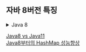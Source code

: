 ## 자바 8버전 특징

<details>
<summary>Java 8</summary>
<div markdown="1">
자바8에서는 여러 가지 변화들이 추가되었습니다. `Lambda 표현식`, `Stream API`, `Joda-Time을 이용한 새로운 날짜와 시간 API`, `StringJoiner` 등이 추가되었고 람다와 스트림을 통해 함수형 프로그래밍을 자바에서도 어느정도 사용할 수 있게 되었습니다.<br> 
Lambda와 Stream을 통해 자바에서도 함수형 프로그래밍을 어느 정도 적용할 수 있게 되었고 Joda-time을 이용해 LocalDateTime등 새로운 API등이 등장했습니다.<br>
또한 StringJoiner을 통해 편리하게 문자열을 연결할 수 있게 되었습니다.<br><br>
  
자바8부터는 Heap영역의 Permanent Generation이 Metaspace로 대체되었습니다. <br>
자바8 이전에는 개발자가 직접 PermSize와 MaxPermSize를 설정해 주어야 했으나 자바8부터는 Metaspace가 런타임시 자동으로 메모리 요구사항에 맞추어 크기를 조절하고 필요하다면 MaxMetaspaceSize 조절을 통해 개발자가 직접 크기를 조절할 수 있습니다.<br>
PG가 Metaspace로 대체된 이유는 Metaspace 영역은 Heap이 아닌 Native 메모리 영역으로 취급하게 됩니다. (Heap 영역은 JVM에 의해 관리된 영역이며, Native 메모리는 OS 레벨에서 관리하는 영역으로 구분됩니다) Metaspace가 Native 메모리를 이용함으로서 개발자는 영역 확보의 상한을 크게 의식할 필요가 없어지게 되었습니다.<br><br>
  
`HashMap`, `LinkedHashMap`, `ConcurrentHashMap`의 퍼포먼스가 향상되었습니다.<br>
기존에는 키 충돌이 많은 아이템들을 LinkedList로 관리했는데, 8부터는 일정 이상 길어지면 balanced tree로 관리하게 되었습니다.<br>
결과적으로 최악의 경우 시간복잡도가 O(n)에서 O(log n)으로 향상되었습니다.

</div>
</details>

[Java8 vs Java11](https://steady-coding.tistory.com/598)<br>
[Java8부터의 HashMap 성능향상](https://johngrib.github.io/wiki/java8-performance-improvement-for-hashmap/)
